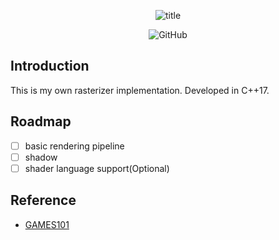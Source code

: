 <p align="center"><img alt="title" src="https://hcti.io/v1/image/34cca40e-bd4b-44ec-ad18-29f7656c4c1e"></p>
<p align="center"><img alt="GitHub" src="https://img.shields.io/github/license/Hyiker/tiny_rasterizer?style=flat-square"></p>

## Introduction

This is my own rasterizer implementation. Developed in C++17.

## Roadmap

- [ ] basic rendering pipeline
- [ ] shadow
- [ ] shader language support(Optional)

## Reference

- [GAMES101](https://sites.cs.ucsb.edu/~lingqi/teaching/games101.html)

